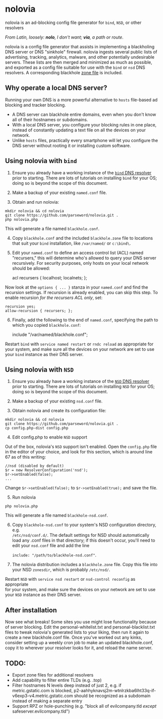 # nolovia
nolovia is an ad-blocking config file generator for `bind`, `NSD`, or other resolvers

_From Latin, loosely: **nolo**, I don't want; **via**, a path or route_.

nolovia is a config file generator that assists in implementing a blackholing 
DNS server or DNS "sinkhole" firewall. nolovia ingests several public lists of 
advertising, tracking, analytics, malware, and other potentially undesirable 
servers. These lists are then merged and minimized as much as possible, and 
exported as a config file suitable for use with the `bind` or `nsd` DNS resolvers. 
A corresponding blackhole [zone file](https://raw.githubusercontent.com/parseword/nolovia/master/blackhole.zone) is included.

## Why operate a local DNS server? 

Running your own DNS is a more powerful alternative to `hosts` file-based ad 
blocking and tracker blocking. 

* A DNS server can blackhole entire domains, even when you don't know all of their hostnames or subdomains.
* With a local DNS server, you configure your blocking rules in one place, instead of constantly updating a text file on all the devices on your network. 
* Unlike `hosts` files, practically every smartphone will let you configure the DNS server without rooting it or installing custom software.

## Using nolovia with `bind`

1. Ensure you already have a working instance of the [`bind` DNS resolver](https://www.isc.org/downloads/bind/) prior to 
starting. There are lots of tutorials on installing `bind` for your OS; doing 
so is beyond the scope of this document. 

2. Make a backup of your existing `named.conf` file. 

3. Obtain and run nolovia:

`mkdir nolovia && cd nolovia`    
`git clone https://github.com/parseword/nolovia.git .`    
`php nolovia.php`

This will generate a file named `blackhole.conf`. 

4. Copy `blackhole.conf` and the included `blackhole.zone` file to locations that 
suit your `bind` installation, like `/var/named/` or `c:\bind\`.

5. Edit your `named.conf` to define an access control list (ACL) named "recursers," 
this will determine who's allowed to query your DNS server recursively. For 
security purposes, only hosts on your local network should be allowed:

    acl recursers {
        localhost;
        localnets;
    };

Now look at the `options { ... }` stanza in your `named.conf` and find the 
recursion settings. If recursion is already enabled, you can skip this step. To 
enable recursion *for the recursers ACL only*, set:

    recursion yes;
    allow-recursion { recursers; };

6. Finally, add the following to the end of `named.conf`, specifying the path to
which you copied `blackhole.conf`:

    include "/var/named/blackhole.conf";

Restart `bind` with `service named restart` or `rndc reload` as appropriate for 
your system, and make sure all the devices on your network are set to use your 
`bind` instance as their DNS server.

## Using nolovia with `NSD`

1. Ensure you already have a working instance of the [`NSD` DNS resolver](https://www.nlnetlabs.nl/projects/nsd/) prior to 
starting. There are lots of tutorials on installing `NSD` for your OS; doing 
so is beyond the scope of this document. 

2. Make a backup of your existing `nsd.conf` file. 

3. Obtain nolovia and create its configuration file:

`mkdir nolovia && cd nolovia`    
`git clone https://github.com/parseword/nolovia.git .`    
`cp config.php-dist config.php`

4. Edit config.php to enable `NSD` support

Out of the box, nolovia's `NSD` support isn't enabled. Open the `config.php` 
file in the editor of your choice, and look for this section, which is around 
line 67 as of this writing:

    //nsd (disabled by default)
    $r = new ResolverConfiguration('nsd');
    $r->setEnabled(false);
    ...
    
Change `$r->setEnabled(false);` to `$r->setEnabled(true);` and save the file.

5. Run nolovia

`php nolovia.php`

This will generate a file named `blackhole-nsd.conf`.

6. Copy `blackhole-nsd.conf` to your system's NSD configuration directory, e.g.  
`/etc/nsd/conf.d/`. The default settings for NSD should automatically load any 
.conf files in that directory; if this doesn't occur, you'll need to edit your 
`nsd.conf` file and add the line 

    `include: "/path/to/blackhole-nsd.conf"`.

7. The nolovia distribution includes a `blackhole.zone` file. Copy this file 
into your NSD `zonesdir`, which is probably `/etc/nsd/`.

Restart `NSD` with `service nsd restart` or `nsd-control reconfig` as appropriate  
for your system, and make sure  the devices on your network are set to use your 
`NSD` instance as their DNS server.

## After installation

Now see what breaks! Some sites you use might lose functionality because of 
server blocking. Edit the personal-whitelist.txt and personal-blacklist.txt 
files to tweak nolovia's generated lists to your liking, then run it again to 
create a new blackhole.conf file. Once you've worked out any kinks, consider 
setting up a weekly cron job to make an updated blackhole.conf, copy it to 
wherever your resolver looks for it, and reload the name server.

## TODO:

* Export zone files for additional resolvers
* Add capability to filter entire TLDs (e.g. .top)
* Filter hostnames N levels deep instead of just 2, e.g. if metric.gstatic.com is blocked, p2-aahhyknavsj2m-wtnlrzkba6lht33q-if-v6exp3-v4.metric.gstatic.com should be recognized as a subdomain instead of making a separate entry
* Support RPZ or hole-punching (e.g. "block all of evilcompany.tld *except* safeserver.evilcompany.tld")

